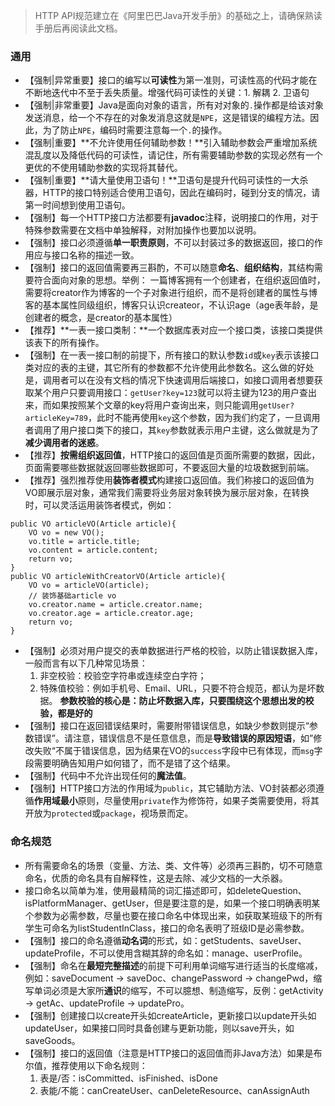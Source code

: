 > HTTP API规范建立在《阿里巴巴Java开发手册》的基础之上，请确保熟读手册后再阅读此文档。

### 通用
- 【强制|异常重要】接口的编写以**可读性**为第一准则，可读性高的代码才能在不断地迭代中不至于丢失质量。增强代码可读性的关键：1. 解耦 2. 卫语句
- 【强制|非常重要】Java是面向对象的语言，所有对对象的`.`操作都是给该对象发送消息，给一个不存在的对象发消息这就是`NPE`，这是错误的编程方法。因此，为了防止`NPE`，编码时需要注意每一个`.`的操作。
- 【强制|重要】**不允许使用任何辅助参数！**引入辅助参数会严重增加系统混乱度以及降低代码的可读性，请记住，所有需要辅助参数的实现必然有一个更优的不使用辅助参数的实现将其替代。
- 【强制|重要】**请大量使用卫语句！**卫语句是提升代码可读性的一大杀器，HTTP的接口特别适合使用卫语句，因此在编码时，碰到分支的情况，请第一时间想到使用卫语句。
- 【强制】每一个HTTP接口方法都要有**javadoc**注释，说明接口的作用，对于特殊参数需要在文档中单独解释，对附加操作也要加以说明。
- 【强制】接口必须遵循**单一职责原则**，不可以封装过多的数据返回，接口的作用应与接口名称的描述一致。
- 【强制】接口的返回值需要再三斟酌，不可以随意**命名**、**组织结构**，其结构需要符合面向对象的思想。举例：
   一篇博客拥有一个创建者，在组织返回值时，需要将creator作为博客的一个子对象进行组织，而不是将创建者的属性与博客的基本属性同级组织，博客只认识createor，不认识age（age表年龄，是创建者的概念，是creator的基本属性）
- 【推荐】**一表一接口类制：**一个数据库表对应一个接口类，该接口类提供该表下的所有操作。
- 【强制】在一表一接口制的前提下，所有接口的默认参数`id`或`key`表示该接口类对应的表的主键，其它所有的参数都不允许使用此参数名。这么做的好处是，调用者可以在没有文档的情况下快速调用后端接口，如接口调用者想要获取某个用户只要调用接口：`getUser?key=123`就可以将主键为123的用户查出来，而如果按照某个文章的key将用户查询出来，则只能调用`getUser?articleKey=789`，此时不能再使用`key`这个参数，因为我们约定了，一旦调用者调用了用户接口类下的接口，其`key`参数就表示用户主键，这么做就是为了**减少调用者的迷惑**。
- 【推荐】**按需组织返回值**，HTTP接口的返回值是页面所需要的数据，因此，页面需要哪些数据就返回哪些数据即可，不要返回大量的垃圾数据到前端。
- 【推荐】强烈推荐使用**装饰者模式**构建接口返回值。我们称接口的返回值为VO即展示层对象，通常我们需要将业务层对象转换为展示层对象，在转换时，可以灵活运用装饰者模式，例如：
```
public VO articleVO(Article article){
    VO vo = new VO();
    vo.title = article.title;
    vo.content = article.content;
    return vo;
}
public VO articleWithCreatorVO(Article article){
    VO vo = articleVO(article);
    // 装饰基础article vo
    vo.creator.name = article.creator.name;
    vo.creator.age = article.creator.age;
    return vo;
}
```
- 【强制】必须对用户提交的表单数据进行严格的校验，以防止错误数据入库，一般而言有以下几种常见场景：
   1. 非空校验：校验空字符串或连续空白字符；
   2. 特殊值校验：例如手机号、Email、URL，只要不符合规范，都认为是坏数据。
**参数校验的核心是：防止坏数据入库，只要围绕这个思想出发的校验，都是好的**
- 【强制】接口在返回错误结果时，需要附带错误信息，如缺少参数则提示“参数错误”。请注意，错误信息不是任意信息，而是**导致错误的原因短语**，如”修改失败“不属于错误信息，因为结果在VO的`success`字段中已有体现，而`msg`字段需要明确告知用户如何错了，而不是错了这个结果。
- 【强制】代码中不允许出现任何的**魔法值**。
- 【强制】HTTP接口方法的作用域为`public`，其它辅助方法、VO封装都必须遵循**作用域最小**原则，尽量使用`private`作为修饰符，如果子类需要使用，将其开放为`protected`或`package`，视场景而定。

###  命名规范
- 所有需要命名的场景（变量、方法、类、文件等）必须再三斟酌，切不可随意命名，优质的命名具有自解释性，这是去除、减少文档的一大杀器。
- 接口命名以简单为准，使用最精简的词汇描述即可，如deleteQuestion、isPlatformManager、getUser，但是要注意的是，如果一个接口明确表明某个参数为必需参数，尽量也要在接口命名中体现出来，如获取某班级下的所有学生可命名为listStudentInClass，接口的命名表明了班级ID是必需参数。
- 【强制】接口的命名遵循**动名词**的形式，如：getStudents、saveUser、updateProfile，不可以使用含糊其辞的命名如：manage、userProfile。
- 【强制】命名在**最短完整描述**的前提下可利用单词缩写进行适当的长度缩减，例如：saveDocument -> saveDoc、changePassword -> changePwd，缩写单词必须是大家所**通识**的缩写，不可以臆想、制造缩写，反例：getActivity -> getAc、updateProfile -> updatePro。
- 【强制】创建接口以create开头如createArticle，更新接口以update开头如updateUser，如果接口同时具备创建与更新功能，则以save开头，如saveGoods。
- 【强制】接口的返回值（注意是HTTP接口的返回值而非Java方法）如果是布尔值，推荐使用以下命名规则：
   1. 表是/否：isCommitted、isFinished、isDone
   2. 表能/不能：canCreateUser、canDeleteResource、canAssignAuth




